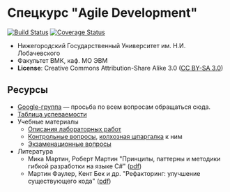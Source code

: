 # Спецкурс "Agile Development"

[![Build Status][travis-badge]][travis]
[![Coverage Status][coveralls-badge]][coveralls]

 - Нижегородский Государственный Университет им. Н.И. Лобачевского
 - Факультет ВМК, каф. МО ЭВМ
 - **License**: Creative Commons Attribution-Share Alike 3.0 ([CC BY-SA 3.0][cc3])

## Ресурсы

 - [Google-группа][list] — просьба по всем вопросам обращаться сюда.
 - [Таблица успеваемости][hall-of-fame]
 - Учебные материалы
   - [Описания лабораторных работ][labs]
   - [Контрольные вопросы][control-questions], [колхозная шпаргалка][cheatsheet] к ним
   - [Экзаменационные вопросы][exam-questions]
 - Литература
   - Мика Мартин, Роберт Мартин "Принципы, паттерны и методики гибкой разработки
     на языке C#" ([pdf][book-agile])
   - Мартин Фаулер, Кент Бек и др. "Рефакторинг: улучшение существующего кода"
     ([pdf][book-refactoring])

<!-- LINKS -->

[travis]:       https://travis-ci.org/UNN-VMK-Software/agile-course-practice
[travis-badge]: https://travis-ci.org/UNN-VMK-Software/agile-course-practice.svg?branch=master
[coveralls]: https://coveralls.io/r/UNN-VMK-Software/agile-course-practice
[coveralls-badge]: https://img.shields.io/coveralls/UNN-VMK-Software/agile-course-practice.svg
[cc3]:          http://creativecommons.org/licenses/by-sa/3.0/
[list]:         https://groups.google.com/forum/?hl=ru#!forum/agile-development-course
[hall-of-fame]: https://docs.google.com/spreadsheet/ccc?key=0AsBBkrQIoSbjdGh5UFhSRVdQZmZhWXJLNjhwV08zU0E&usp=drive_web&authkey=CNXx0YMC&authkey=CNXx0YMC#gid=9
[labs]:         https://github.com/UNN-VMK-Software/agile-course-theory/tree/master/lab-guide
[control-questions]: https://github.com/UNN-VMK-Software/agile-course-theory/blob/master/slides/control-questions.md
[cheatsheet]:   https://docs.google.com/document/d/1QhdJOnSw-Gn_-WM9RWLzmxZMrWTB4EbyTkaNBWMGA3Y/edit
[exam-questions]:    https://docs.google.com/spreadsheet/ccc?key=0AsBBkrQIoSbjdDBDS2FTb3B3d3ZlUldJcl9HUmtEaUE&authkey=CKGP8vYB&authkey=CKGP8vYB#gid=0

[book-agile]:        http://www.books.ru/books/printsipy-patterny-i-metodiki-gibkoi-razrabotki-na-yazyke-c-fail-pdf-864714/?show=1
[book-refactoring]:  http://www.books.ru/books/refaktoring-uluchshenie-sushchestvuyushchego-koda-fail-pdf-552092/?show=1
